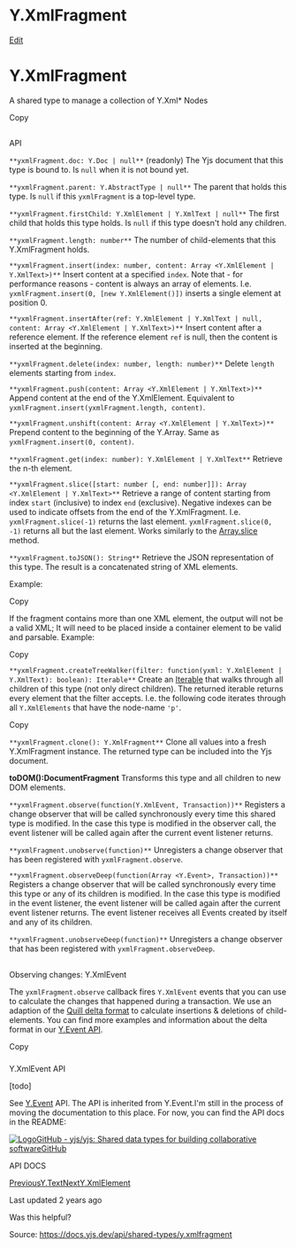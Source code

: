 # Y.XmlFragment

[Edit](https://github.com/yjs/docs/blob/main/api/shared-types/y.xmlfragment.md)

# Y.XmlFragment

A shared type to manage a collection of Y.Xml* Nodes

Copy

## 

[](#api)

API

`**yxmlFragment.doc: Y.Doc | null**` (readonly) The Yjs document that this type is bound to. Is `null` when it is not bound yet.

`**yxmlFragment.parent: Y.AbstractType | null**` The parent that holds this type. Is `null` if this `yxmlFragment` is a top-level type.

`**yxmlFragment.firstChild: Y.XmlElement | Y.XmlText | null**` The first child that holds this type holds. Is `null` if this type doesn't hold any children.

`**yxmlFragment.length: number**` The number of child-elements that this Y.XmlFragment holds.

`**yxmlFragment.insert(index: number, content: Array <Y.XmlElement | Y.XmlText>)**` Insert content at a specified `index`. Note that - for performance reasons - content is always an array of elements. I.e. `yxmlFragment.insert(0, [new Y.XmlElement()])` inserts a single element at position 0.

`**yxmlFragment.insertAfter(ref: Y.XmlElement | Y.XmlText | null, content: Array <Y.XmlElement | Y.XmlText>)**` Insert content after a reference element. If the reference element `ref` is null, then the content is inserted at the beginning.

`**yxmlFragment.delete(index: number, length: number)**` Delete `length` elements starting from `index`.

`**yxmlFragment.push(content: Array <Y.XmlElement | Y.XmlText>)**` Append content at the end of the Y.XmlElement. Equivalent to `yxmlFragment.insert(yxmlFragment.length, content)`.

`**yxmlFragment.unshift(content: Array <Y.XmlElement | Y.XmlText>)**` Prepend content to the beginning of the Y.Array. Same as `yxmlFragment.insert(0, content)`.

`**yxmlFragment.get(index: number): Y.XmlElement | Y.XmlText**` Retrieve the n-th element.

`**yxmlFragment.slice([start: number [, end: number]]): Array <Y.XmlElement | Y.XmlText>**` Retrieve a range of content starting from index `start` (inclusive) to index `end` (exclusive). Negative indexes can be used to indicate offsets from the end of the Y.XmlFragment. I.e. `yxmlFragment.slice(-1)` returns the last element. `yxmlFragment.slice(0, -1)` returns all but the last element. Works similarly to the [Array.slice](https://developer.mozilla.org/en-US/docs/Web/JavaScript/Reference/Global_Objects/Array/slice) method.

`**yxmlFragment.toJSON(): String**` Retrieve the JSON representation of this type. The result is a concatenated string of XML elements.

Example:

Copy

If the fragment contains more than one XML element, the output will not be a valid XML; It will need to be placed inside a container element to be valid and parsable. Example:

Copy

`**yxmlFragment.createTreeWalker(filter: function(yxml: Y.XmlElement | Y.XmlText): boolean): Iterable**` Create an [Iterable](https://developer.mozilla.org/en-US/docs/Web/JavaScript/Reference/Iteration_protocols) that walks through all children of this type (not only direct children). The returned iterable returns every element that the filter accepts. I.e. the following code iterates through all `Y.XmlElements` that have the node-name `'p'`.

Copy

`**yxmlFragment.clone(): Y.XmlFragment**` Clone all values into a fresh Y.XmlFragment instance. The returned type can be included into the Yjs document.

**toDOM():DocumentFragment** Transforms this type and all children to new DOM elements.

`**yxmlFragment.observe(function(Y.XmlEvent, Transaction))**` Registers a change observer that will be called synchronously every time this shared type is modified. In the case this type is modified in the observer call, the event listener will be called again after the current event listener returns.

`**yxmlFragment.unobserve(function)**` Unregisters a change observer that has been registered with `yxmlFragment.observe`.

`**yxmlFragment.observeDeep(function(Array <Y.Event>, Transaction))**` Registers a change observer that will be called synchronously every time this type or any of its children is modified. In the case this type is modified in the event listener, the event listener will be called again after the current event listener returns. The event listener receives all Events created by itself and any of its children.

`**yxmlFragment.unobserveDeep(function)**` Unregisters a change observer that has been registered with `yxmlFragment.observeDeep`.

## 

[](#observing-changes-y.xmlevent)

Observing changes: Y.XmlEvent

The `yxmlFragment.observe` callback fires `Y.XmlEvent` events that you can use to calculate the changes that happened during a transaction. We use an adaption of the [Quill delta format](https://quilljs.com/docs/delta/) to calculate insertions & deletions of child-elements. You can find more examples and information about the delta format in our [Y.Event API](/api/y.event#delta-format).

Copy

### 

[](#y.xmlevent-api)

Y.XmlEvent API

[todo]

See [Y.Event](/api/y.event) API. The API is inherited from Y.Event.I'm still in the process of moving the documentation to this place. For now, you can find the API docs in the README:

[![Logo](https://docs.yjs.dev/~gitbook/image?url=https%3A%2F%2Fgithub.com%2Ffluidicon.png&width=20&dpr=4&quality=100&sign=46771325&sv=2)GitHub - yjs/yjs: Shared data types for building collaborative softwareGitHub](https://github.com/yjs/yjs#API)

API DOCS

[PreviousY.Text](/api/shared-types/y.text)[NextY.XmlElement](/api/shared-types/y.xmlelement)

Last updated 2 years ago

Was this helpful?

Source: https://docs.yjs.dev/api/shared-types/y.xmlfragment
